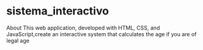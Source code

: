 # sistema_interactivo
About This web application, developed with HTML, CSS, and JavaScript,create an interactive system that calculates the age if you are of legal age
